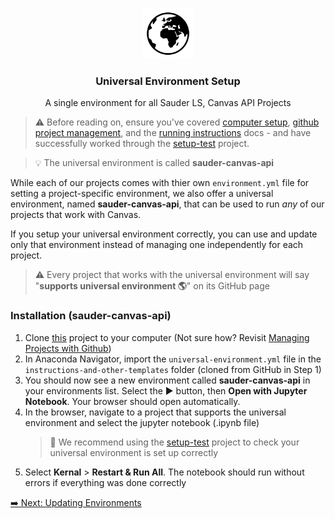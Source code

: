 <br />
<p align="center">
  <div align="center">
    <img src="../imgs/earth.png" alt="Logo" height="80">
  </div>

  <h3 align="center">Universal Environment Setup</h3>

  <p align="center">
  A single environment for all Sauder LS, Canvas API Projects
    <br />
  </p>
</p>

> ⚠️ Before reading on, ensure you've covered [computer setup](computer-setup.md), [github project management](github-project-management.md), and the [running instructions](running-instructions.md) docs - and have successfully worked through the [setup-test](https://github.com/saud-learning-services/setup-test) project.

> 💡 The universal environment is called **sauder-canvas-api**

While each of our projects comes with thier own `environment.yml` file for setting a project-specific environment, we also offer a universal environment, named **sauder-canvas-api**, that can be used to run _any_ of our projects that work with Canvas.

If you setup your universal environment correctly, you can use and update only that environment instead of managing one independently for each project.

> ⚠️ Every project that works with the universal environment will say "**supports universal environment 🌎**" on its GitHub page

### Installation (sauder-canvas-api)

1. Clone [this](https://github.com/saud-learning-services/instructions-and-other-templates/tree/marko) project to your computer (Not sure how? Revisit [Managing Projects with Github](managing-projects-with-github.md))
2. In Anaconda Navigator, import the `universal-environment.yml` file in the `instructions-and-other-templates` folder (cloned from GitHub in Step 1)
3. You should now see a new environment called **sauder-canvas-api** in your environments list. Select the ▶ button, then **Open with Jupyter Notebook**. Your browser should open automatically.
4. In the browser, navigate to a project that supports the universal environment and select the jupyter notebook (.ipynb file)
   > 🧪 We recommend using the [setup-test](https://github.com/saud-learning-services/setup-test) project to check your universal environment is set up correctly
5. Select **Kernal** > **Restart & Run All**. The notebook should run without errors if everything was done correctly

[➡️ Next: Updating Environments](updating-environments.md)
